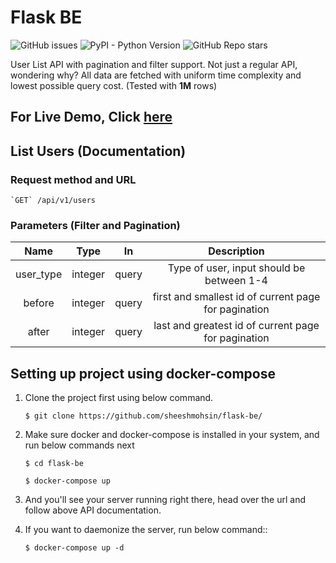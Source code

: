# Flask BE

![GitHub issues](https://img.shields.io/github/issues/sheeshmohsin/flask-be)
![PyPI - Python Version](https://img.shields.io/pypi/pyversions/3)
![GitHub Repo stars](https://img.shields.io/github/stars/sheeshmohsin/flask-be?style=social)

User List API with pagination and filter support. Not just a regular API, wondering why? All data are fetched with uniform time complexity and lowest possible query cost. (Tested with **1M** rows)

## For Live Demo, Click [here](http://40.78.149.220:5000/api/v1/users)

## List Users (Documentation)

### Request method and URL

```
`GET` /api/v1/users
```
### Parameters (Filter and Pagination)

| Name    | Type  | In  | Description |
|:-------:|:-----:|:---:|:-----------:|
|user_type|integer|query|Type of user, input should be between 1-4|
|before   |integer|query|first and smallest id of current page for pagination|
|after    |integer|query|last and greatest id of current page for pagination|

## Setting up project using docker-compose

1. Clone the project first using below command.

    ```$ git clone https://github.com/sheeshmohsin/flask-be/```

2. Make sure docker and docker-compose is installed in your system, and run below commands next

    ```$ cd flask-be```
    
    ```$ docker-compose up```

3. And you'll see your server running right there, head over the url and follow above API documentation.

4. If you want to daemonize the server, run below command::

    ```$ docker-compose up -d```
    
